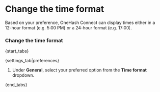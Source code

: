 # Change the time format

Based on your preference, OneHash Connect can display times either in a 12-hour
format (e.g. 5:00 PM) or a 24-hour format (e.g. 17:00).

### Change the time format

{start_tabs}

{settings_tab|preferences}

1. Under **General**, select your preferred option from the
**Time format** dropdown.

{end_tabs}
